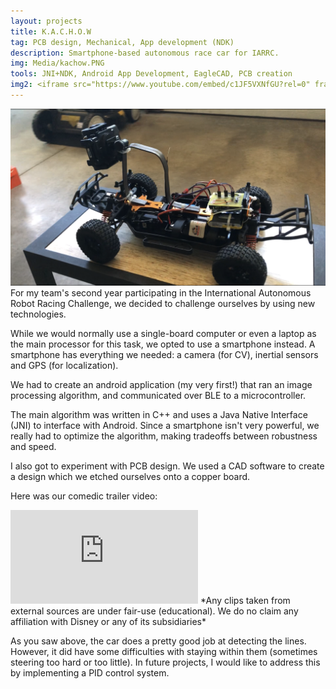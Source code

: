 ```yaml
---
layout: projects
title: K.A.C.H.O.W
tag: PCB design, Mechanical, App development (NDK)
description: Smartphone-based autonomous race car for IARRC.
img: Media/kachow.PNG
tools: JNI+NDK, Android App Development, EagleCAD, PCB creation
img2: <iframe src="https://www.youtube.com/embed/c1JF5VXNfGU?rel=0" frameborder="0" allow="autoplay; encrypted-media" allowfullscreen></iframe>
---
```

<img src="/Media/kachow.PNG">
For my team's second year participating in the International Autonomous Robot Racing Challenge, we decided to challenge ourselves by using new technologies.

While we would normally use a single-board computer or even a laptop as the main processor for this task, we opted to use a smartphone instead. A smartphone has everything we needed: a camera (for CV), inertial sensors and GPS (for localization). 

We had to create an android application (my very first!) that ran an image processing algorithm, and communicated over BLE to a microcontroller. 

The main algorithm was written in C++ and uses a Java Native Interface (JNI) to interface with Android. Since a smartphone isn't very powerful, we really had to optimize the algorithm, making tradeoffs between robustness and speed.

I also got to experiment with PCB design. We used a CAD software to create a design which we etched ourselves onto a copper board.

Here was our comedic trailer video:
<iframe src="https://www.youtube.com/embed/c1JF5VXNfGU?rel=0" frameborder="0" allow="autoplay; encrypted-media" allowfullscreen></iframe>
*Any clips taken from external sources are under fair-use (educational). We do no claim any affiliation with Disney or any of its subsidiaries*

As you saw above, the car does a pretty good job at detecting the lines. However, it did have some difficulties with staying within them (sometimes steering too hard or too little). In future projects, I would like to address this by implementing a PID control system.


